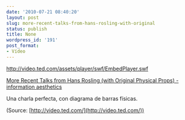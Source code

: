 ```yaml
---
date: '2010-07-21 08:40:20'
layout: post
slug: more-recent-talks-from-hans-rosling-with-original
status: publish
title: None
wordpress_id: '191'
post_format:
- Vídeo
---
```


http://video.ted.com/assets/player/swf/EmbedPlayer.swf


[More Recent Talks from Hans Rosling (with Original Physical Props) - information aesthetics](http://infosthetics.com/archives/2010/07/more_recent_talks_from_hans_rosling_with_original_physical_props.html#extended)




Una charla perfecta, con diagrama de barras físicas.

(Source: [http://video.ted.com/](http://video.ted.com/))
